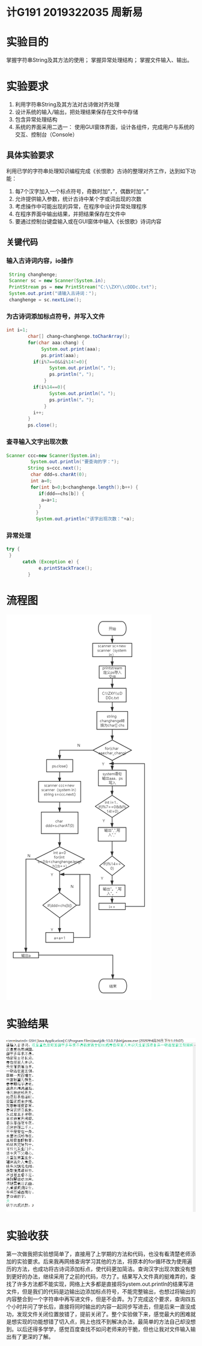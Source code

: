 # 计G191 2019322035 周新易
# 实验目的
掌握字符串String及其方法的使用；
掌握异常处理结构；
掌握文件输入、输出。
# 实验要求
 1.	利用字符串String及其方法对古诗做对齐处理
 2.	设计系统的输入/输出，把处理结果保存在文件中存储
 3.	包含异常处理结构
 4.	系统的界面采用二选一：
	使用GUI窗体界面，设计各组件，完成用户与系统的交互、控制台（Console）
## 具体实验要求
利用已学的字符串处理知识编程完成《长恨歌》古诗的整理对齐工作，达到如下功能：
1.	每7个汉字加入一个标点符号，奇数时加“，”，偶数时加“。”
2.	允许提供输入参数，统计古诗中某个字或词出现的次数
3.	考虑操作中可能出现的异常，在程序中设计异常处理程序
4.  在程序界面中输出结果，并把结果保存在文件中
5.  要通过控制台键盘输入或在GUI窗体中输入《长恨歌》诗词内容
## 关键代码
### 输入古诗词内容，io操作
```JAVA
 String changhenge;
 Scanner sc = new Scanner(System.in);
 PrintStream ps = new PrintStream("C:\\ZXY\\cDDDc.txt");
 System.out.print("请输入古诗词："); 
 changhenge = sc.nextLine();
```
### 为古诗词添加标点符号，并写入文件
```JAVA
int i=1;
  	    char[] chang=changhenge.toCharArray();
  	    for(char aaa:chang) {
             System.out.print(aaa);
             ps.print(aaa);
  		  if(i%7==0&&i%14!=0){
                System.out.println("，");
                ps.println("，");
              }
  		  if(i%14==0){
                System.out.println("。");
                ps.println("。");
              }
  		  i++;
        }  
        ps.close();
```
### 查寻输入文字出现次数
```JAVA
Scanner ccc=new Scanner(System.in); 
	     System.out.println("要查询的字："); 
        String s=ccc.next(); 
	     char ddd=s.charAt(0);
	     int a=0;
	     for(int b=0;b<changhenge.length();b++) {
	        if(ddd==chs[b]) {
	         a=a+1;
	        }
	       }
	       System.out.println("该字出现次数："+a);   
```
### 异常处理
```JAVA
try {
 } 
  	  catch (Exception e) {
	        e.printStackTrace();
        }
```
# 流程图
![显示出错](https://github.com/Juejianglaozhou/ZXYBK/blob/master/流程图.png)
# 实验结果
![显示出错](https://github.com/Juejianglaozhou/ZXYBK/blob/master/运行结果.png)
# 实验收获
第一次做我把实验想简单了，直接用了上学期的方法和代码，也没有看清楚老师添加的实验要求。后来我再网络查询学习其他的方法，将原本的for循环改为使用遍历的方法，也成功将古诗词添加标点，使代码更加简洁。查询汉字出现次数没有想到更好的办法，继续采用了之前的代码，尽力了。结果写入文件真的挺难弄的，查找了许多方法都不能实现，网络上大多都是直接将System.out.println的结果写进文件，但是我们的代码是边输出边添加标点符号，不能完整输出，也想过将输出的内容整合到一个字符串中再写进文件，但是不会弄。为了完成这个要求，查询四五个小时并问了学长后，直接将同时输出的内容一起同步写进去，但是后来一直没成功，发现文件关闭位置放错了，提前关闭了。整个实验做下来，感觉最大的困难就是想实现的功能想错了切入点，网上也找不到解决办法，最简单的方法自己却没想到。以后还得多学学，感觉百度查找不如问老师来的干脆，但也让我对文件输入输出有了更深的了解。

